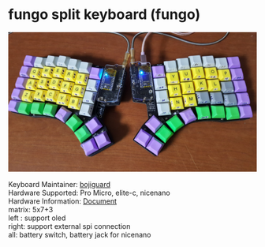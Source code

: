 # fungo split keyboard (fungo)

![fungo](https://github.com/bojiguard/fungo-split-keyboard/blob/master/picture/full%20cover.jpg)


Keyboard Maintainer: [bojiguard](https://github.com/bojiguard/)  
Hardware Supported: Pro Micro, elite-c, nicenano  
Hardware Information: [Document](https://github.com/bojiguard/fungo-split-keyboard)  
matrix: 5x7+3  
left : support oled  
right: support external spi connection  
all: battery switch, battery jack for nicenano  



